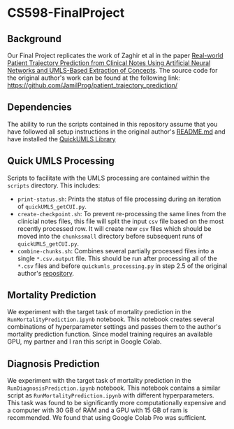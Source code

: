# CS598-FinalProject
## Background
Our Final Project replicates the work of Zaghir et al in the paper [Real-world Patient Trajectory Prediction from Clinical Notes Using Artificial Neural Networks and UMLS-Based Extraction of Concepts](https://www.ncbi.nlm.nih.gov/pmc/articles/PMC8982755/). The source code for the original author's work can be found at the following link:
https://github.com/JamilProg/patient_trajectory_prediction/

## Dependencies
The ability to run the scripts contained in this repository assume that you have followed all setup instructions in the original author's [README.md](https://github.com/JamilProg/patient_trajectory_prediction/blob/master/README.md) and have installed the [QuickUMLS Library](https://github.com/Georgetown-IR-Lab/QuickUMLS)


## Quick UMLS Processing

Scripts to facilitate with the UMLS processing are contained within the `scripts` directory.  This includes:
- `print-status.sh`: Prints the status of file processing during an iteration of `quickUMLS_getCUI.py`.
- `create-checkpoint.sh`: To prevent re-processing the same lines from the clinicial notes files, this file will split the input `csv` file based on the most recently processed row. It will create new `csv` files which should be moved into the `chunkssmall` directory before subsequent runs of `quickUMLS_getCUI.py`.
- `combine-chunks.sh`: Combines several partially processed files into a single `*.csv.output` file.  This should be run after processing all of the `*.csv` files and before `quickumls_processing.py` in step 2.5 of the original author's [repository](https://github.com/JamilProg/patient_trajectory_prediction/).

## Mortality Prediction
We experiment with the target task of mortality prediction in the `RunMortalityPrediction.ipynb` notebook.  This notebook creates several combinations of hyperparameter settings and passes them to the author's mortality prediction function.  Since model training requires an available GPU, my partner and I ran this script in Google Colab.

## Diagnosis Prediction
We experiment with the target task of mortality prediction in the `RunDiagnosisPrediction.ipynb` notebook.  This notebook contains a similar script as `RunMortalityPrediction.ipynb` with different hyperparameters. This task was found to be significantly more computationally expensive and a computer with 30 GB of RAM and a GPU with 15 GB of ram is recommended.  We found that using Google Colab Pro was sufficient.

